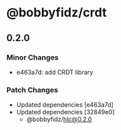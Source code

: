 # @bobbyfidz/crdt

## 0.2.0

### Minor Changes

- e463a7d: add CRDT library

### Patch Changes

- Updated dependencies [e463a7d]
- Updated dependencies [32849e0]
    - @bobbyfidz/hlc@0.2.0
